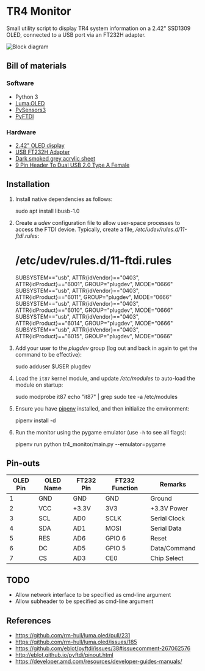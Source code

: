 # TR4 Monitor
Small utility script to display TR4 system information on a 2.42" SSD1309 OLED, 
connected to a USB port via an FT232H adapter.

![Block diagram](https://rawgithub.com/rm-hull/TR4-monitor/master/docs/block_diagram.svg)

## Bill of materials

### Software
* Python 3
* [Luma.OLED](https://luma-oled.readthedocs.io/en/latest/)
* [PySensors3](https://pypi.org/project/PySensors3/)
* [PyFTDI](http://eblot.github.io/pyftdi)

### Hardware
* [2.42" OLED display](https://www.aliexpress.com/item/2-42-inch-LCD-Screen-12864-OLED-Display-Module-IIC-I2C-SPI-Serial-C51-STM32-SSD1309/32857123469.html)
* [USB FT232H Adapter](https://www.aliexpress.com/item/NEW-CJMCU-FT232H-Multifunction-High-Speed-USB-to-JTAG-UART-FIFO-SPI-I2C-Module/32817479989.html)
* [Dark smoked grey acrylic sheet](https://www.ebay.co.uk/itm/142366439906)
* [9 Pin Header To Dual USB 2.0 Type A Female](https://www.ebay.co.uk/itm/283026195250)

## Installation

1. Install native dependencies as follows:

    sudo apt install libusb-1.0

2. Create a _udev_ configuration file to allow user-space processes to access
   the FTDI device. Typically, create a file, _/etc/udev/rules.d/11-ftdi.rules_:

    # /etc/udev/rules.d/11-ftdi.rules
    SUBSYSTEM=="usb", ATTR{idVendor}=="0403", ATTR{idProduct}=="6001", GROUP="plugdev", MODE="0666"
    SUBSYSTEM=="usb", ATTR{idVendor}=="0403", ATTR{idProduct}=="6011", GROUP="plugdev", MODE="0666"
    SUBSYSTEM=="usb", ATTR{idVendor}=="0403", ATTR{idProduct}=="6010", GROUP="plugdev", MODE="0666"
    SUBSYSTEM=="usb", ATTR{idVendor}=="0403", ATTR{idProduct}=="6014", GROUP="plugdev", MODE="0666"
    SUBSYSTEM=="usb", ATTR{idVendor}=="0403", ATTR{idProduct}=="6015", GROUP="plugdev", MODE="0666"
    
3. Add your user to the _plugdev_ group (log out and back in again to get the
   command to be effective):

    sudo adduser $USER plugdev

4. Load the `it87` kernel module, and update _/etc/modules_ to auto-load the 
   module on startup:

    sudo modprobe it87
    echo "it87" | grep sudo tee -a /etc/modules

5. Ensure you have [pipenv](https://pipenv.readthedocs.io/en/latest/) installed,
   and then initialize the environment:

    pipenv install -d

6. Run the monitor using the pygame emulator (use `-h` to see all flags):
 
    pipenv run python tr4_monitor/main.py --emulator=pygame

## Pin-outs

| OLED Pin | OLED Name | FT232 Pin | FT232 Function | Remarks |
|----------|----------|---------|----------|-------|
| 1 | GND | GND | GND | Ground |
| 2 | VCC | +3.3V | 3V3 | +3.3V Power |
| 3 | SCL | AD0 | SCLK | Serial Clock |
| 4 | SDA | AD1 | MOSI | Serial Data |
| 5 | RES | AD6 | GPIO 6 | Reset |
| 6 | DC | AD5 | GPIO 5 | Data/Command |
| 7 | CS | AD3 | CE0 | Chip Select |

## TODO
* Allow network interface to be specified as cmd-line argument
* Allow subheader to be specified as cmd-line argument

## References
* https://github.com/rm-hull/luma.oled/pull/231
* https://github.com/rm-hull/luma.oled/issues/185
* https://github.com/eblot/pyftdi/issues/38#issuecomment-267062576
* http://eblot.github.io/pyftdi/pinout.html
* https://developer.amd.com/resources/developer-guides-manuals/
